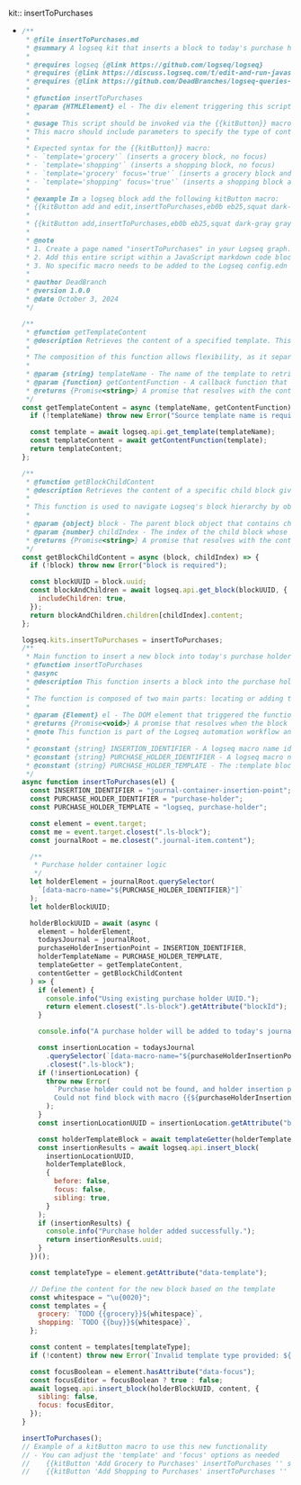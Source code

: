 kit:: insertToPurchases

- ```javascript
  /**
   * @file insertToPurchases.md
   * @summary A logseq kit that inserts a block to today's purchase holder container. If the container is not yet present, the purchase holder container is added.
   *
   * @requires logseq {@link https://github.com/logseq/logseq}
   * @requires {@link https://discuss.logseq.com/t/edit-and-run-javascript-code-inside-logseq-itself/20763 Logseq Kits}
   * @requires {@link https://github.com/DeadBranches/logseq-queries-and-scripts/blob/main/kitButton.md kitButton}
   *
   * @function insertToPurchases
   * @param {HTMLElement} el - The div element triggering this script
   *
   * @usage This script should be invoked via the {{kitButton}} macro.
   * This macro should include parameters to specify the type of content to insert ('grocery' or 'shopping') and whether to focus the editor after insertion. The `focus` parameter is optional and defaults to `false`. If any value for `focus` is provided, it is treated as `true`.
   *
   * Expected syntax for the {{kitButton}} macro:
   * - `template='grocery'` (inserts a grocery block, no focus)
   * - `template='shopping'` (inserts a shopping block, no focus)
   * - `template='grocery' focus='true'` (inserts a grocery block and focuses the editor)
   * - `template='shopping' focus='true'` (inserts a shopping block and focuses the editor)
   *
   * @example In a logseq block add the following kitButton macro:
   * {{kitButton add and edit,insertToPurchases,eb0b eb25,squat dark-gray gray-border,template='shopping' focus='true'}}
   *
   * {{kitButton add,insertToPurchases,eb0b eb25,squat dark-gray gray-border,template='shopping'}}
   *
   * @note
   * 1. Create a page named "insertToPurchases" in your Logseq graph.
   * 2. Add this entire script within a JavaScript markdown code block on that page.
   * 3. No specific macro needs to be added to the Logseq config.edn file for this script.
   *
   * @author DeadBranch
   * @version 1.0.0
   * @date October 3, 2024
   */
  
  /**
   * @function getTemplateContent
   * @description Retrieves the content of a specified template. This function is used to fetch a template by name and then applies a function to get the desired content.
   *
   * The composition of this function allows flexibility, as it separates fetching the template metadata from extracting the content, enabling more reusable and modular code.
   *
   * @param {string} templateName - The name of the template to retrieve from Logseq.
   * @param {function} getContentFunction - A callback function that takes the template as input and returns the specific content. This function is typically used to extract the child blocks or process the template as needed.
   * @returns {Promise<string>} A promise that resolves with the content of the requested template.
   */
  const getTemplateContent = async (templateName, getContentFunction) => {
    if (!templateName) throw new Error("Source template name is required");
  
    const template = await logseq.api.get_template(templateName);
    const templateContent = await getContentFunction(template);
    return templateContent;
  };
  
  /**
   * @function getBlockChildContent
   * @description Retrieves the content of a specific child block given its parent block and the index of the child.
   *
   * This function is used to navigate Logseq's block hierarchy by obtaining the child block content based on a parent block. By making this function reusable, it can be used across different areas of the code where child content extraction is required.
   *
   * @param {object} block - The parent block object that contains child blocks.
   * @param {number} childIndex - The index of the child block whose content needs to be fetched.
   * @returns {Promise<string>} A promise that resolves with the content of the specified child block.
   */
  const getBlockChildContent = async (block, childIndex) => {
    if (!block) throw new Error("block is required");
  
    const blockUUID = block.uuid;
    const blockAndChildren = await logseq.api.get_block(blockUUID, {
      includeChildren: true,
    });
    return blockAndChildren.children[childIndex].content;
  };
  
  logseq.kits.insertToPurchases = insertToPurchases;
  /**
   * Main function to insert a new block into today's purchase holder container.
   * @function insertToPurchases
   * @async
   * @description This function inserts a block into the purchase holder container of today's journal page in Logseq. If the purchase holder container is not yet present, it creates one.
   *
   * The function is composed of two main parts: locating or adding the purchase holder, and inserting a new block based on the provided template. The composition enables modularity and readability, with the holder creation logic abstracted into a separate async function.
   *
   * @param {Element} el - The DOM element that triggered the function.
   * @returns {Promise<void>} A promise that resolves when the block has been successfully inserted.
   * @note This function is part of the Logseq automation workflow and is invoked through a kitButton macro to allow quick additions to a daily purchase tracker.
   *
   * @constant {string} INSERTION_IDENTIFIER - A logseq macro name identifying a sister target for the journal container
   * @constant {string} PURCHASE_HOLDER_IDENTIFIER - A logseq macro name accompanying the purchase holder container. Assists in identifying the presense or lack there of the purchase holder.
   * @constant {string} PURCHASE_HOLDER_TEMPLATE - The :template block name containing the purchase holder (as a child block) in the logseq graph.
   */
  async function insertToPurchases(el) {
    const INSERTION_IDENTIFIER = "journal-container-insertion-point";
    const PURCHASE_HOLDER_IDENTIFIER = "purchase-holder";
    const PURCHASE_HOLDER_TEMPLATE = "logseq, purchase-holder";
  
    const element = event.target;
    const me = event.target.closest(".ls-block");
    const journalRoot = me.closest(".journal-item.content");
  
    /**
     * Purchase holder container logic
     */
    let holderElement = journalRoot.querySelector(
      `[data-macro-name="${PURCHASE_HOLDER_IDENTIFIER}"]`
    );
    let holderBlockUUID;
  
    holderBlockUUID = await (async (
      element = holderElement,
      todaysJournal = journalRoot,
      purchaseHolderInsertionPoint = INSERTION_IDENTIFIER,
      holderTemplateName = PURCHASE_HOLDER_TEMPLATE,
      templateGetter = getTemplateContent,
      contentGetter = getBlockChildContent
    ) => {
      if (element) {
        console.info("Using existing purchase holder UUID.");
        return element.closest(".ls-block").getAttribute("blockId");
      }
  
      console.info("A purchase holder will be added to today's journal.");
  
      const insertionLocation = todaysJournal
        .querySelector(`[data-macro-name="${purchaseHolderInsertionPoint}"]`)
        .closest(".ls-block");
      if (!insertionLocation) {
        throw new Error(
          `Purchase holder could not be found, and holder insertion point was missing.\n 
          Could not find block with macro {{${purchaseHolderInsertionPoint}}}.`
        );
      }
      const insertionLocationUUID = insertionLocation.getAttribute("blockId");
  
      const holderTemplateBlock = await templateGetter(holderTemplateName, contentGetter);
      const insertionResults = await logseq.api.insert_block(
        insertionLocationUUID,
        holderTemplateBlock,
        {
          before: false,
          focus: false,
          sibling: true,
        }
      );
      if (insertionResults) {
        console.info("Purchase holder added successfully.");
        return insertionResults.uuid;
      }
    })();
  
    const templateType = element.getAttribute("data-template");
  
    // Define the content for the new block based on the template
    const whitespace = "\u{0020}";
    const templates = {
      grocery: `TODO {{grocery}}${whitespace}`,
      shopping: `TODO {{buy}}${whitespace}`,
    };
  
    const content = templates[templateType];
    if (!content) throw new Error(`Invalid template type provided: ${templateType}`);
  
    const focusBoolean = element.hasAttribute("data-focus");
    const focusEditor = focusBoolean ? true : false;
    await logseq.api.insert_block(holderBlockUUID, content, {
      sibling: false,
      focus: focusEditor,
    });
  }
  
  insertToPurchases();
  // Example of a kitButton macro to use this new functionality
  // - You can adjust the 'template' and 'focus' options as needed
  //    {{kitButton 'Add Grocery to Purchases' insertToPurchases '' squat dark-gray gray-border template_type='grocery' focus='true'}}
  //    {{kitButton 'Add Shopping to Purchases' insertToPurchases '' squat dark-gray gray-border template_type='shopping' focus='false'}}
  
  ```
